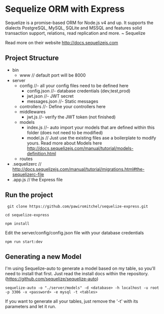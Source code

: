 # Sequelize ORM with Express

Sequelize is a promise-based ORM for Node.js v4 and up. It supports the dialects PostgreSQL, MySQL, SQLite and MSSQL and features solid transaction support, relations, read replication and more. ~ Sequelize

Read more on their website http://docs.sequelizejs.com

## Project Structure

- bin
  - www // default port will be 8000
- server
  - config //- all your config files need to be defined here
    - config.json //- database credentials (dev,test,prod)
    - jwt.json //- JWT secret
    - messages.json //- Static messages
  - controllers //- Define your controllers here
  - middlewares
    - jwt.js //- verify the JWT token (not finished)
  - models
    - index.js //- auto import your models that are defined within this folder (does not need to be modified)
    - model.js // Just use the existing files ase a boilerplate to modify yours. Read more about Models here http://docs.sequelizejs.com/manual/tutorial/models-definition.html
  - routes
- .sequelizerc // http://docs.sequelizejs.com/manual/tutorial/migrations.html#the-sequelizerc-file
- .app.js // the Express file

## Run the project

``` git clone https://github.com/pawiromitchel/sequelize-express.git```

``` cd sequelize-express ```

``` npm install ```

Edit the server/config/config.json file with your database credentials

``` npm run start:dev ```

## Generating a new Model

I'm using Sequelize-auto to generate a model based on my table, so you'll need to install that first. Just read the install docs within the repository. (https://github.com/sequelize/sequelize-auto)

``` sequelize-auto -o "./server/models" -d <database> -h localhost -u root -p 3306 -x <password> -e mysql -t <tables> ```

If you want to generate all your tables, just remove the '-t' with its parameters and let it run.

